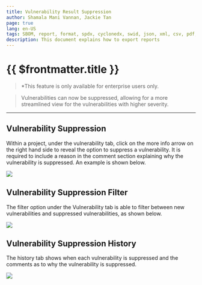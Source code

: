 ```yaml
---
title: Vulnerability Result Suppression
author: Shamala Mani Vannan, Jackie Tan
page: true
lang: en-US
tags: SBOM, report, format, spdx, cyclonedx, swid, json, xml, csv, pdf, docx
description: This document explains how to export reports
---
```


<script setup>
import { companyConfig } from '../../../../config/companyConfig.js'
</script>

<ClientOnly>

# {{ $frontmatter.title }}

> *This feature is only available for enterprise users only. 

> Vulnerabilities can now be suppressed, allowing for a more streamlined view for the vulnerabilities with higher severity.

<hr class="thick" />

## Vulnerability Suppression

Within a project, under the vulnerability tab, click on the more info arrow on the right hand side to reveal the option to suppress a vulnerability. It is required to include a reason in the comment section explaining why the vulnerability is suppressed. An example is shown below.

  <div style="flex: 1;">
    <img src="/images/SCA/vulnerability-suppression1.png" />
  </div>

## Vulnerability Suppression Filter

The filter option under the Vulnerability tab is able to filter between new vulnerabilities and suppressed vulnerabilities, as shown below.

  <div style="flex: 1;">
    <img src="/images/SCA/vulnerability-suppression2.png" />
  </div>

## Vulnerability Suppression History

The history tab shows when each vulnerability is suppressed and the comments as to why the vulnerability is suppressed.

  <div style="flex: 1;">
    <img src="/images/SCA/vulnerability-suppression3.png" />
  </div>

</ClientOnly>
